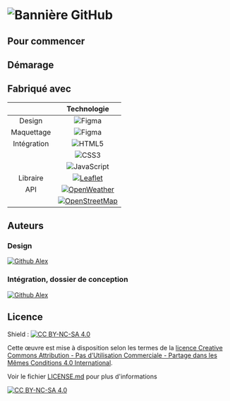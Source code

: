 # ![Bannière GitHub](/src/assets/readMeAssets/Bannière%20Github.png)



## Pour commencer

## Démarage

## Fabriqué avec 

|  | Technologie |
|   :---:      |     :---:      |   
| Design  |   ![Figma](https://img.shields.io/badge/figma-9D0FB0.svg?style=for-the-badge&logo=figma&logoColor=white)    | 
| Maquettage     |    ![Figma](https://img.shields.io/badge/figma-9D0FB0.svg?style=for-the-badge&logo=figma&logoColor=white)     | 
| Intégration |  ![HTML5](https://img.shields.io/badge/html5-%23E34F26.svg?style=for-the-badge&logo=html5&logoColor=white)   |
|             |   ![CSS3](https://img.shields.io/badge/css3-%231572B6.svg?style=for-the-badge&logo=css3&logoColor=white)  |
|             |   ![JavaScript](https://img.shields.io/badge/javascript-%23323330.svg?style=for-the-badge&logo=javascript&logoColor=%23F7DF1E)  |
| Libraire  |[![Leaflet](https://img.shields.io/badge/Leaflet-Click_to_know_more-199900?style=for-the-badge&logo=leaflet)](https://leafletjs.com/index.html) |
| API | [![OpenWeather](https://img.shields.io/badge/OpenWeather_Api-Click_to_know_more-E5543D?style=for-the-badge&logo=/src/assets/readMeAssets/openweatherlogo.webp)](https://openweathermap.org/) |
| |[![OpenStreetMap](https://img.shields.io/badge/OpenStreetMap-Click_to_know_more-7EBC6F?style=for-the-badge&logo=openstreetmap)](https://www.openstreetmap.org/about) |

## Auteurs 

### Design
[![Github Alex](https://img.shields.io/badge/GreatAlex11-GitHub_Profil-181717?style=for-the-badge&logo=github)](https://github.com/greatalex11) 
### Intégration, dossier de conception
[![Github Alex](https://img.shields.io/badge/EvanMLJ-GitHub_Profil-181717?style=for-the-badge&logo=github)](https://github.com/EvanMlj)


## Licence

Shield : [![CC BY-NC-SA 4.0][cc-by-nc-sa-shield]][cc-by-nc-sa]

Cette œuvre est mise à disposition selon les termes de la
[licence Creative Commons Attribution - Pas d’Utilisation Commerciale - Partage dans les Mêmes Conditions 4.0 International][cc-by-nc-sa]. 

Voir le fichier [LICENSE.md](LICENSE.md) pour plus d'informations

[![CC BY-NC-SA 4.0][cc-by-nc-sa-image]][cc-by-nc-sa]

[cc-by-nc-sa]: http://creativecommons.org/licenses/by-nc-sa/4.0/deed.fr
[cc-by-nc-sa-image]: https://licensebuttons.net/l/by-nc-sa/4.0/88x31.png
[cc-by-nc-sa-shield]: https://img.shields.io/badge/License-CC%20BY--NC--SA%204.0-lightgrey.svg


